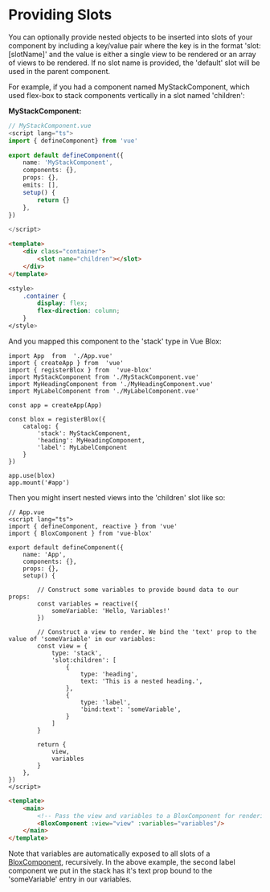 # Providing Slots

You can optionally provide nested objects to be inserted into slots of your component by including a key/value pair where the key is in the format 'slot:[slotName]' and the value is either a single view to be rendered or an array of views to be rendered. If no slot name is provided, the 'default' slot will be used in the parent component.

For example, if you had a component named MyStackComponent, which used flex-box to stack components vertically in a slot named 'children':

 **MyStackComponent:**
```ts
// MyStackComponent.vue
<script lang="ts">
import { defineComponent} from 'vue'

export default defineComponent({
	name: 'MyStackComponent',
	components: {},
	props: {},
	emits: [],
	setup() {
		return {}
	},
})

</script>
```
```html
<template>
	<div class="container">
		<slot name="children"></slot>
	</div>
</template>
```
```css
<style>
	.container {
		display: flex;
		flex-direction: column;
	}
</style>
```

And you mapped this component to the 'stack' type in Vue Blox:

```ts{12}
import App  from  './App.vue'
import { createApp } from  'vue'
import { registerBlox } from  'vue-blox'
import MyStackComponent from './MyStackComponent.vue'
import MyHeadingComponent from './MyHeadingComponent.vue'
import MyLabelComponent from './MyLabelComponent.vue'

const app = createApp(App)

const blox = registerBlox({
	catalog: {
		'stack': MyStackComponent,
		'heading': MyHeadingComponent,
		'label': MyLabelComponent
	}
})

app.use(blox)
app.mount('#app')
```

Then you might insert nested views into the 'children' slot like so:

```ts{20-29}
// App.vue
<script lang="ts">
import { defineComponent, reactive } from 'vue'
import { BloxComponent } from 'vue-blox'

export default defineComponent({
	name: 'App',
	components: {},
	props: {},
	setup() {

		// Construct some variables to provide bound data to our props:
		const variables = reactive({
			someVariable: 'Hello, Variables!'
		})
		
		// Construct a view to render. We bind the 'text' prop to the value of 'someVariable' in our variables:
		const view = {
			type: 'stack',
			'slot:children': [
				{
					type: 'heading',
					text: 'This is a nested heading.',
				},
				{
					type: 'label',
					'bind:text': 'someVariable',
				}
			]
		}

		return {
			view,
			variables
		}
	},
})
</script>
```
```html
<template>
	<main>
		<!-- Pass the view and variables to a BloxComponent for rendering -->
		<BloxComponent :view="view" :variables="variables"/>
	</main>
</template>
```

Note that variables are automatically exposed to all slots of a [BloxComponent](/docs/api/components/blox-component), recursively. In the above example, the second label component we put in the stack has it's text prop bound to the 'someVariable' entry in our variables.
